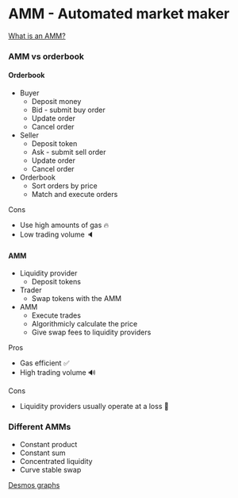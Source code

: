 # AMM - Automated market maker

[What is an AMM?](./what_is_amm.md)

### AMM vs orderbook

#### Orderbook

- Buyer
  - Deposit money
  - Bid - submit buy order
  - Update order
  - Cancel order
- Seller
  - Deposit token
  - Ask - submit sell order
  - Update order
  - Cancel order
- Orderbook
  - Sort orders by price
  - Match and execute orders

Cons

- Use high amounts of gas 🔥
- Low trading volume 🔈

#### AMM

- Liquidity provider
  - Deposit tokens
- Trader
  - Swap tokens with the AMM
- AMM
  - Execute trades
  - Algorithmicly calculate the price
  - Give swap fees to liquidity providers

Pros

- Gas efficient ✅
- High trading volume 🔊

Cons

- Liquidity providers usually operate at a loss 💸

### Different AMMs

- Constant product
- Constant sum
- Concentrated liquidity
- Curve stable swap

[Desmos graphs](https://www.desmos.com/calculator/5ob4mfy5r3)
